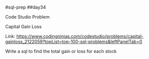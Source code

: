 #sql-prep
##day34

Code Studio Problem

Capital Gain Loss

Link:
https://www.codingninjas.com/codestudio/problems/capital-gainloss_2122059?topList=top-100-sql-problems&leftPanelTab=0

Write a sql to find the total gain or loss for each stock